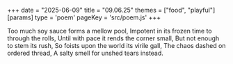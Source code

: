 +++
date = "2025-06-09"
title = "09.06.25"
themes = ["food", "playful"]
[params]
  type = 'poem'
  pageKey = 'src/poem.js'
+++

Too much soy sauce forms a mellow pool,
Impotent in its frozen time to through the rolls,
Until with pace it rends the corner small,
But not enough to stem its rush,
So foists upon the world its virile gall,
The chaos dashed on ordered thread,
A salty smell for unshed tears instead.
